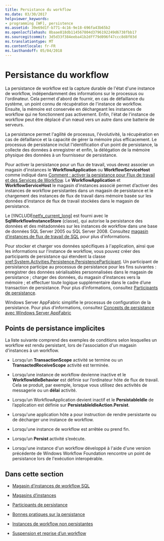 ```yaml
---
title: Persistance du workflow
ms.date: 03/30/2017
helpviewer_keywords:
- programming [WF], persistence
ms.assetid: 39e69d1f-b771-4c16-9e18-696fa43b65b2
ms.openlocfilehash: 8baae818db114567804d3796192249d6738fbb17
ms.sourcegitcommit: 3d5d33f384eeba41b2dff79d096f47ccc8d8f03d
ms.translationtype: MT
ms.contentlocale: fr-FR
ms.lasthandoff: 05/04/2018
---
```

# <a name="workflow-persistence"></a>Persistance du workflow
La persistance de workflow est la capture durable de l'état d'une instance de workflow, indépendamment des informations sur le processus ou l'ordinateur. Cela permet d'abord de fournir, en cas de défaillance du système, un point connu de récupération de l'instance de workflow. Ensuite, la mémoire est conservée en déchargeant les instances de workflow qui ne fonctionnent pas activement. Enfin, l'état de l'instance de workflow peut être déplacé d'un nœud vers un autre dans une batterie de serveurs.  
  
 La persistance permet l'agilité de processus, l'évolutivité, la récupération en cas de défaillance et la capacité de gérer la mémoire plus efficacement. Le processus de persistance inclut l'identification d'un point de persistance, la collecte des données à enregistrer et enfin, la délégation de la mémoire physique des données à un fournisseur de persistance.  
  
 Pour activer la persistance pour un flux de travail, vous devez associer un magasin d’instances le **WorkflowApplication** ou **WorkflowServiceHost** comme indiqué dans [Comment : activer la persistance pour Flux de travail et des Services de Workflow](../../../docs/framework/windows-workflow-foundation/how-to-enable-persistence-for-workflows-and-workflow-services.md). Le **WorkflowApplication** et **WorkflowServiceHost** le magasin d’instances associé permet d’activer des instances de workflow persistantes dans un magasin de persistance et le chargement des instances de flux de travail dans mémoire basée sur les données d’instance de flux de travail stockées dans le magasin de persistance.  
  
 Le [!INCLUDE[netfx_current_long](../../../includes/netfx-current-long-md.md)] est fourni avec le **SqlWorkflowInstanceStore** (classe), qui autorise la persistance des données et des métadonnées sur les instances de workflow dans une base de données SQL Server 2005 ou SQL Server 2008. Consultez [magasin d’instances de flux de travail de SQL](../../../docs/framework/windows-workflow-foundation/sql-workflow-instance-store.md) pour plus d’informations.  
  
 Pour stocker et charger vos données spécifiques à l'application, ainsi que les informations sur l'instance de workflow, vous pouvez créer des participants de persistance qui étendent la classe <xref:System.Activities.Persistence.PersistenceParticipant>. Un participant de persistance participe au processus de persistance pour les fins suivantes : enregistrer des données sérialisables personnalisées dans le magasin de persistance ; charger des données, du magasin d’instances vers la mémoire ; et effectuer toute logique supplémentaire dans le cadre d’une transaction de persistance. Pour plus d’informations, consultez [Participants de persistance](../../../docs/framework/windows-workflow-foundation/persistence-participants.md).  
  
 Windows Server AppFabric simplifie le processus de configuration de la persistance. Pour plus d’informations, consultez [Concepts de persistance avec Windows Server AppFabric](http://go.microsoft.com/fwlink/?LinkId=201200)  
  
## <a name="implicit-persistence-points"></a>Points de persistance implicites  
 La liste suivante comprend des exemples de conditions selon lesquelles un workflow est rendu persistant, lors de l'association d'un magasin d'instances à un workflow.  
  
-   Lorsqu’un **TransactionScope** activité se termine ou un **TransactedReceiveScope** activité est terminée.  
  
-   Lorsqu’une instance de workflow devienne inactive et le **WorkflowIdleBehavior** est définie sur l’ordinateur hôte de flux de travail. Cela se produit, par exemple, lorsque vous utilisez des activités de messagerie ou un **délai** activité.  
  
-   Lorsqu’un WorkflowApplication devient inactif et le **PersistableIdle** de l’application est définie sur **PersistableIdleAction.Persist**.  
  
-   Lorsqu'une application hôte a pour instruction de rendre persistante ou de décharger une instance de workflow.  
  
-   Lorsqu'une instance de workflow est arrêtée ou prend fin.  
  
-   Lorsqu’un **Persist** activité s’exécute.  
  
-   Lorsqu'une instance d'un workflow développé à l'aide d'une version précédente de Windows Workflow Foundation rencontre un point de persistance lors de l'exécution interopérable.  
  
## <a name="in-this-section"></a>Dans cette section  
  
-   [Magasin d’instances de workflow SQL](../../../docs/framework/windows-workflow-foundation/sql-workflow-instance-store.md)  
  
-   [Magasins d’instances](../../../docs/framework/windows-workflow-foundation/instance-stores.md)  
  
-   [Participants de persistance](../../../docs/framework/windows-workflow-foundation/persistence-participants.md)  
  
-   [Bonnes pratiques sur la persistance](../../../docs/framework/windows-workflow-foundation/persistence-best-practices.md)  
  
-   [Instances de workflow non persistantes](../../../docs/framework/windows-workflow-foundation/non-persisted-workflow-instances.md)  
  
-   [Suspension et reprise d’un workflow](../../../docs/framework/windows-workflow-foundation/pausing-and-resuming-a-workflow.md)
